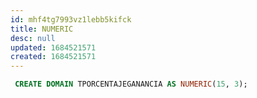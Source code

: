 ```yaml
---
id: mhf4tg7993vz1lebb5kifck
title: NUMERIC
desc: null
updated: 1684521571
created: 1684521571
---
```



```sql
 CREATE DOMAIN TPORCENTAJEGANANCIA AS NUMERIC(15, 3);
```
